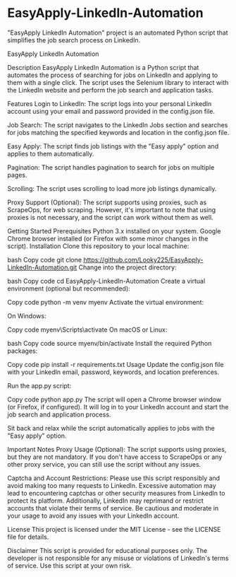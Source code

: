 # EasyApply-LinkedIn-Automation
"EasyApply LinkedIn Automation" project is an automated Python script that simplifies the job search process on LinkedIn.

EasyApply LinkedIn Automation

Description
EasyApply LinkedIn Automation is a Python script that automates the process of searching for jobs on LinkedIn and applying to them with a single click. The script uses the Selenium library to interact with the LinkedIn website and perform the job search and application tasks.

Features
Login to LinkedIn: The script logs into your personal LinkedIn account using your email and password provided in the config.json file.

Job Search: The script navigates to the LinkedIn Jobs section and searches for jobs matching the specified keywords and location in the config.json file.

Easy Apply: The script finds job listings with the "Easy apply" option and applies to them automatically.

Pagination: The script handles pagination to search for jobs on multiple pages.

Scrolling: The script uses scrolling to load more job listings dynamically.

Proxy Support (Optional): The script supports using proxies, such as ScrapeOps, for web scraping. However, it's important to note that using proxies is not necessary, and the script can work without them as well.

Getting Started
Prerequisites
Python 3.x installed on your system.
Google Chrome browser installed (or Firefox with some minor changes in the script).
Installation
Clone this repository to your local machine:

bash
Copy code
git clone https://github.com/Looky225/EasyApply-LinkedIn-Automation.git
Change into the project directory:

bash
Copy code
cd EasyApply-LinkedIn-Automation
Create a virtual environment (optional but recommended):

Copy code
python -m venv myenv
Activate the virtual environment:

On Windows:

Copy code
myenv\Scripts\activate
On macOS or Linux:

bash
Copy code
source myenv/bin/activate
Install the required Python packages:

Copy code
pip install -r requirements.txt
Usage
Update the config.json file with your LinkedIn email, password, keywords, and location preferences.

Run the app.py script:

Copy code
python app.py
The script will open a Chrome browser window (or Firefox, if configured). It will log in to your LinkedIn account and start the job search and application process.

Sit back and relax while the script automatically applies to jobs with the "Easy apply" option.

Important Notes
Proxy Usage (Optional): The script supports using proxies, but they are not mandatory. If you don't have access to ScrapeOps or any other proxy service, you can still use the script without any issues.

Captcha and Account Restrictions: Please use this script responsibly and avoid making too many requests to LinkedIn. Excessive automation may lead to encountering captchas or other security measures from LinkedIn to protect its platform. Additionally, LinkedIn may reprimand or restrict accounts that violate their terms of service. Be cautious and moderate in your usage to avoid any issues with your LinkedIn account.

License
This project is licensed under the MIT License - see the LICENSE file for details.

Disclaimer
This script is provided for educational purposes only. The developer is not responsible for any misuse or violations of LinkedIn's terms of service. Use this script at your own risk.
